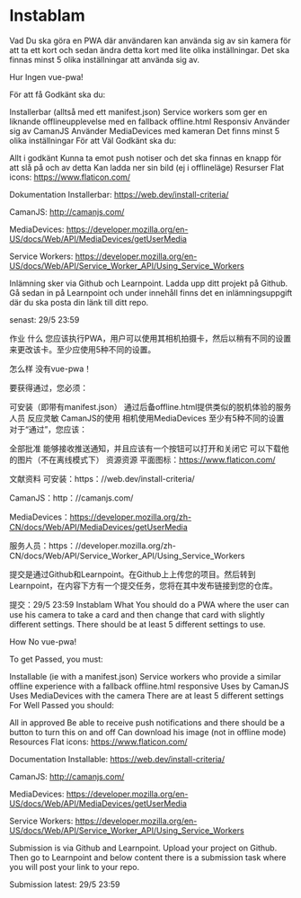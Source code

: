 # Instablam

Vad
Du ska göra en PWA där användaren kan använda sig av sin kamera för att ta ett kort och sedan ändra detta kort med lite olika inställningar. Det ska finnas minst 5 olika inställningar att använda sig av.

Hur
Ingen vue-pwa!

För att få Godkänt ska du:

Installerbar (alltså med ett manifest.json)
Service workers som ger en liknande offlineupplevelse med en fallback offline.html
Responsiv
Använder sig av CamanJS
Använder MediaDevices med kameran
Det finns minst 5 olika inställningar
För att Väl Godkänt ska du:

Allt i godkänt
Kunna ta emot push notiser och det ska finnas en knapp för att slå på och av detta
Kan ladda ner sin bild (ej i offlineläge)
Resurser
Flat icons: <https://www.flaticon.com/>

Dokumentation
Installerbar: <https://web.dev/install-criteria/>

CamanJS: <http://camanjs.com/>

MediaDevices: <https://developer.mozilla.org/en-US/docs/Web/API/MediaDevices/getUserMedia>

Service Workers: <https://developer.mozilla.org/en-US/docs/Web/API/Service_Worker_API/Using_Service_Workers>

Inlämning sker via Github och Learnpoint. Ladda upp ditt projekt på Github. Gå sedan in på Learnpoint och under innehåll finns det en inlämningsuppgift där du ska posta din länk till ditt repo.

senast: 29/5 23:59

作业
什么
您应该执行PWA，用户可以使用其相机拍摄卡，然后以稍有不同的设置来更改该卡。至少应使用5种不同的设置。

怎么样
没有vue-pwa！

要获得通过，您必须：

可安装（即带有manifest.json）
通过后备offline.html提供类似的脱机体验的服务人员
反应灵敏
CamanJS的使用
相机使用MediaDevices
至少有5种不同的设置
对于“通过”，您应该：

全部批准
能够接收推送通知，并且应该有一个按钮可以打开和关闭它
可以下载他的图片（不在离线模式下）
资源资源
平面图标：<https://www.flaticon.com/>

文献资料
可安装：https：//web.dev/install-criteria/

CamanJS：http：//camanjs.com/

MediaDevices：<https://developer.mozilla.org/zh-CN/docs/Web/API/MediaDevices/getUserMedia>

服务人员：https：//developer.mozilla.org/zh-CN/docs/Web/API/Service_Worker_API/Using_Service_Workers

提交是通过Github和Learnpoint。在Github上上传您的项目。然后转到Learnpoint，在内容下方有一个提交任务，您将在其中发布链接到您的仓库。

提交：29/5 23:59
Instablam
What
You should do a PWA where the user can use his camera to take a card and then change that card with slightly different settings. There should be at least 5 different settings to use.

How
No vue-pwa!

To get Passed, you must:

Installable (ie with a manifest.json)
Service workers who provide a similar offline experience with a fallback offline.html
responsive
Uses by CamanJS
Uses MediaDevices with the camera
There are at least 5 different settings
For Well Passed you should:

All in approved
Be able to receive push notifications and there should be a button to turn this on and off
Can download his image (not in offline mode)
Resources
Flat icons: <https://www.flaticon.com/>

Documentation
Installable: <https://web.dev/install-criteria/>

CamanJS: <http://camanjs.com/>

MediaDevices: <https://developer.mozilla.org/en-US/docs/Web/API/MediaDevices/getUserMedia>

Service Workers: <https://developer.mozilla.org/en-US/docs/Web/API/Service_Worker_API/Using_Service_Workers>

Submission is via Github and Learnpoint. Upload your project on Github. Then go to Learnpoint and below content there is a submission task where you will post your link to your repo.

Submission latest: 29/5 23:59

